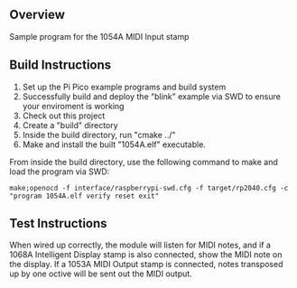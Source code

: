## Overview

Sample program for the 1054A MIDI Input stamp

## Build Instructions

1. Set up the Pi Pico example programs and build system
2. Successfully build and deploy the "blink" example via SWD to ensure your enviroment is working
3. Check out this project
4. Create a "build" directory
5. Inside the build directory, run "cmake ../"
6. Make and install the built "1054A.elf" executable.

From inside the build directory, use the following command to make and load the program via SWD:

``make;openocd -f interface/raspberrypi-swd.cfg -f target/rp2040.cfg -c "program 1054A.elf verify reset exit"``

## Test Instructions

When wired up correctly, the module will listen for MIDI notes, and if a 1068A Intelligent Display stamp is also connected, show the MIDI note on the display. If a 1053A MIDI Output stamp is connected, notes transposed up by one octive will be sent out the MIDI output.